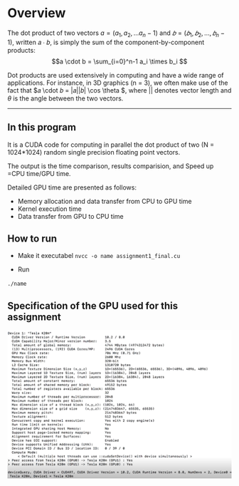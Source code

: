 [//]: # (Image References)

[image1]: ./1.png

# Overview

The dot product of two vectors $a=(a_1, a_2, ... a_n-1)$ and $𝑏 = (𝑏_1, 𝑏_2, …,𝑏_n-1)$, written 𝑎 ∙ 𝑏, is simply the sum of the component-by-component products: $$a \cdot b = \sum_{i=0}^n-1 a_i \times b_i $$

Dot products are used extensively in computing and have a wide range of applications. For instance, in 3D graphics (n = 3), we often make use of the fact that $𝑎 \cdot 𝑏 = |𝑎||𝑏| \cos \theta $, where $| |$ denotes vector length and $\theta$ is the angle between the two vectors.

---

## In this program

It is a CUDA code for computing in parallel the dot product of two (N = 1024*1024) random single precision floating point vectors.

The output is the time comparison, results comparision, and Speed up =CPU time/GPU time.

Detailed GPU time are presented as follows:

* Memory allocation and data transfer from CPU to GPU time
* Kernel execution time
* Data transfer from GPU to CPU time

## How to run

* Make it executabel
`nvcc -o name assignment1_final.cu`

* Run

`./name`

## Specification of the GPU used for this assignment

![alt text][image1]
